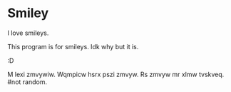 # Smiley
I love smileys.

This program is for smileys.
Idk why but it is.

:D

M lexi zmvywiw. Wqmpicw hsrx pszi zmvyw.  Rs zmvyw mr xlmw tvskveq. #not random.
